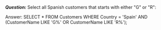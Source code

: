 ***Question:*** Select all Spanish customers that starts with either "G" or "R":

Answer:
        SELECT * FROM Customers
        WHERE Country = 'Spain' AND (CustomerName LIKE 'G%' OR CustomerName LIKE 'R%');
